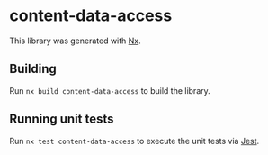 # content-data-access

This library was generated with [Nx](https://nx.dev).

## Building

Run `nx build content-data-access` to build the library.

## Running unit tests

Run `nx test content-data-access` to execute the unit tests via [Jest](https://jestjs.io).
